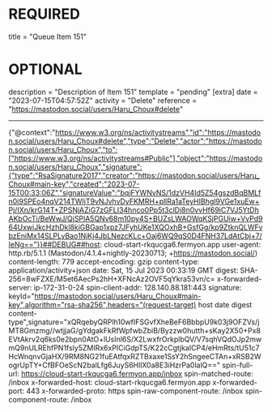 
# REQUIRED
title = "Queue Item 151"
# OPTIONAL
description = "Description of Item 151"
template = "pending"
[extra]
date = "2023-07-15T04:57:52Z"
activity = "Delete"
reference = "https://mastodon.social/users/Haru_Choux#delete"

---
{"@context":"https://www.w3.org/ns/activitystreams","id":"https://mastodon.social/users/Haru_Choux#delete","type":"Delete","actor":"https://mastodon.social/users/Haru_Choux","to":["https://www.w3.org/ns/activitystreams#Public"],"object":"https://mastodon.social/users/Haru_Choux","signature":{"type":"RsaSignature2017","creator":"https://mastodon.social/users/Haru_Choux#main-key","created":"2023-07-15T00:33:06Z","signatureValue":"bqjFYWNvNS/1dzVH4Id5Z54gszdBqBMLfn0i9SPEo4nqV214TWIjT9vNJvhvDyFKMRH+pllRa1aTeyHIBhgl9VGe1xuEw+Pj/IXn/krG14T+ZPSNjAZiG7zGFLI34hnco0Pp5t3clDj8n0vvHf69iC7VJ5YtDhAKbOcTi/BeWwJ/QjSPlA5QNv68m10py4S+BUZsLWAOWqKSjPGUiw+VvPd964UxwiJkcHzhDkl8kiGBGap1xpz7JFyhUKe1XQOxhB+GsfGg/kp9ZtknQLWFvbzEniMx14SLPLyBao1NjKj4JbLNezcKLc+Oaj6WQ9qS0D4FNH37LdAtCbj+7/IeNg=="}}##DEBUG##host: cloud-start-rkqucga6.fermyon.app
user-agent: http.rb/5.1.1 (Mastodon/4.1.4+nightly-20230713; +https://mastodon.social/)
content-length: 779
accept-encoding: gzip
content-type: application/activity+json
date: Sat, 15 Jul 2023 00:33:19 GMT
digest: SHA-256=8wFZXE/M5et6AecPs2hH+XFNcAz2OVF5qYkra53vn/c=
x-forwarded-server: ip-172-31-0-24
spin-client-addr: 128.140.88.181:443
signature: keyId="https://mastodon.social/users/Haru_Choux#main-key",algorithm="rsa-sha256",headers="(request-target) host date digest content-type",signature="xQRqebyQRPlh10wfIFSGvfXheBeF6BbbpU9k03j9OFZVs/jMT8Gmzmg//wtjjaG/gYdgakFkRfWpfwbZbiB/Byzzw0hutth+sKay2X50+Px8EVtAkrv2q6ks0e2bpn0AtO+lUsInl6S/X2LwxfrOrkplbQV/V7sqhVQdOJp2mwmQ9nULREhfPN1fsly5ZMIRx6xPICiGdpTS/K22cCgtjkaICP4/eHmRts/tU51c7HcWnqnvGjaHX/9RM8NG21fuEAtfqxRZTBxaxe1SsY2hSngeeCTAn+xRSB2WogrUpTY+CfBFOeScN2balLfg6JuyS6HllX0a8E3iHzrPa0lalQ=="
spin-full-url: https://cloud-start-rkqucga6.fermyon.app/inbox
spin-matched-route: /inbox
x-forwarded-host: cloud-start-rkqucga6.fermyon.app
x-forwarded-port: 443
x-forwarded-proto: https
spin-raw-component-route: /inbox
spin-component-route: /inbox

